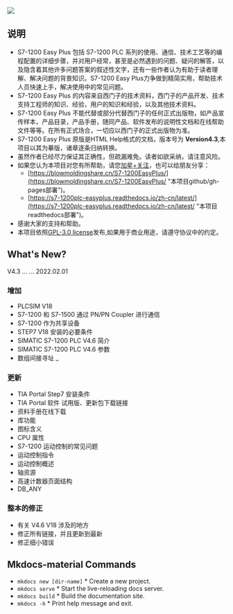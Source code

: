 ![](https://assets.new.siemens.com/siemens/assets/api/uuid:949810fa4b3b04bf5027400fa6bb8e0b83b51c03/quality:high/width:1125/crop:0:0,2265625:0,9978142076502732:0,501953125/digital-layer-basic-controller.jpg)

## 说明

- S7-1200 Easy Plus 包括 S7-1200 PLC 系列的使用、通信、技术工艺等的编程配置的详细步骤，并对用户经常，甚至是必然遇到的问题、疑问的解答，以及隐含着其他许多问题答案的叙述性文字，还有一些作者认为有助于读者理解、解决问题的背景知识。S7-1200 Easy Plus力争做到精简实用，帮助技术人员快速上手，解决使用中的常见问题。
- S7-1200 Easy Plus 的内容来自西门子的技术资料，西门子的产品开发、技术支持工程师的知识、经验，用户的知识和经验，以及其他技术资料。
- S7-1200 Easy Plus 不能代替或部分代替西门子的任何正式出版物，如产品宣传样本，产品目录，产品手册，随同产品、软件发布的说明性文档和在线帮助文件等等。在所有正式场合，一切应以西门子的正式出版物为准。
- S7-1200 Easy Plus 原版是HTML Help格式的文档，版本号为 **Version4.3**,本项目以其为摹版，诸章逐条归纳转换。
- 虽然作者已经尽力保证其正确性，但疏漏难免。读者如欲采纳，请注意风险。
- 如果您认为本项目对您有所帮助，请您[加星+关注](https://github.com/lybhb8/S7-1200EasyPlus/tree/main "本项目github仓库")，也可以给朋友分享：
    - [https://blowmoldingshare.cn/S7-1200EasyPlus/](https://blowmoldingshare.cn/S7-1200EasyPlus/ "本项目github/gh-pages部署")。
    - [https://s7-1200plc-easyplus.readthedocs.io/zh-cn/latest/](https://s7-1200plc-easyplus.readthedocs.io/zh-cn/latest/ "本项目readthedocs部署")。
- 感谢大家的支持和帮助。
- 本项目依照[GPL-3.0 license](https://github.com/lybhb8/S7-1200EasyPlus?tab=GPL-3.0-1-ov-file#)发布,如果用于商业用途，请遵守协议中的约定。

## What's New?

V4.3 ... ... 2022.02.01

### 增加

* PLCSIM V18
* S7-1200 和 S7-1500 通过 PN/PN Coupler 进行通信
* S7-1200 作为共享设备
* STEP7 V18 安装的必要条件
* SIMATIC S7-1200 PLC V4.6 简介
* SIMATIC S7-1200 PLC V4.6 参数
* 数组间接寻址 _

### 更新

* TIA Portal Step7 安装条件
* TIA Portal 软件 试用版、更新包下载链接
* 资料手册在线下载
* 库功能
* 图标含义
* CPU 属性
* S7-1200 运动控制的常见问题
* 运动控制指令
* 运动控制概述
* 轴资源
* 高速计数器页面结构
* DB_ANY

### 整本的修正

* 有关 V4.6 V18 涉及的地方
* 修正所有链接，并且更新到最新
* 修正细小错误

## Mkdocs-material Commands

* `mkdocs new [dir-name]` * Create a new project.
* `mkdocs serve` * Start the live-reloading docs server.
* `mkdocs build` * Build the documentation site.
* `mkdocs -h` * Print help message and exit.
